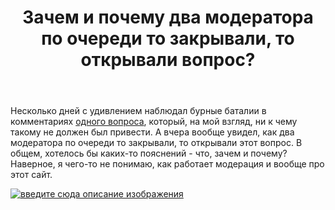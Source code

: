 ﻿---
title: "Зачем и почему два модератора по очереди то закрывали, то открывали вопрос?"
se.owner.user_id: 260769
se.owner.display_name: "CrazyElf"
se.owner.link: "https://ru.meta.stackoverflow.com/users/260769/crazyelf"
se.link: "https://ru.meta.stackoverflow.com/questions/14573/%d0%97%d0%b0%d1%87%d0%b5%d0%bc-%d0%b8-%d0%bf%d0%be%d1%87%d0%b5%d0%bc%d1%83-%d0%b4%d0%b2%d0%b0-%d0%bc%d0%be%d0%b4%d0%b5%d1%80%d0%b0%d1%82%d0%be%d1%80%d0%b0-%d0%bf%d0%be-%d0%be%d1%87%d0%b5%d1%80%d0%b5%d0%b4%d0%b8-%d1%82%d0%be-%d0%b7%d0%b0%d0%ba%d1%80%d1%8b%d0%b2%d0%b0%d0%bb%d0%b8-%d1%82%d0%be-%d0%be%d1%82%d0%ba%d1%80%d1%8b%d0%b2%d0%b0%d0%bb%d0%b8-%d0%b2%d0%be%d0%bf%d1%80%d0%be%d1%81"
se.question_id: 14573
se.post_type: question
---
<p>Несколько дней с удивлением наблюдал бурные баталии в комментариях <a href="https://ru.stackoverflow.com/questions/1608053/%D0%9A%D0%B0%D0%BA-%D0%BF%D0%BE%D0%BB%D1%83%D1%87%D0%B8%D1%82%D1%8C-%D1%81%D0%BF%D0%B8%D1%81%D0%BE%D0%BA-%D0%B7%D0%B0%D0%B4%D0%B5%D0%BA%D0%BB%D0%B0%D1%80%D0%B8%D1%80%D0%BE%D0%B2%D0%B0%D0%BD%D0%BD%D1%8B%D1%85-%D0%BA%D0%BE%D0%BD%D1%81%D1%82%D0%B0%D0%BD%D1%82-const-name-val-%D0%B2-js">одного вопроса</a>, который, на мой взгляд, ни к чему такому не должен был привести. А вчера вообще увидел, как два модератора по очереди то закрывали, то открывали этот вопрос. В общем, хотелось бы каких-то пояснений - что, зачем и почему? Наверное, я чего-то не понимаю, как работает модерация и вообще про этот сайт.</p>
<p><a href="https://i.sstatic.net/v8tUE17o.png" rel="nofollow noreferrer"><img src="https://i.sstatic.net/v8tUE17o.png" alt="введите сюда описание изображения" /></a></p>
